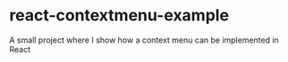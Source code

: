 # react-contextmenu-example
A small project where I show how a context menu can be implemented in React
